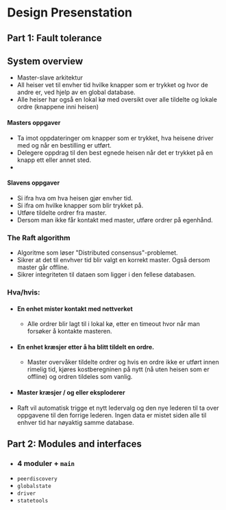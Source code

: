 # Design Presenstation

## Part 1: Fault tolerance

## System overview
* Master-slave arkitektur
* All heiser vet til envher tid hvilke knapper som er trykket og hvor de andre er, ved hjelp av en global database.
* Alle heiser har også en lokal kø med oversikt over alle tildelte og lokale ordre (knappene inni heisen)

#### Masters oppgaver
* Ta imot oppdateringer om knapper som er trykket, hva heisene driver med og når en bestilling er utført.
* Delegere oppdrag til den best egnede heisen når det er trykket på en knapp ett eller annet sted.
*

#### Slavens oppgaver
* Si ifra hva om hva heisen gjør envher tid.
* Si ifra om hvilke knapper som blir trykket på.
* Utføre tildelte ordrer fra master.
* Dersom man ikke får kontakt med master, utføre ordrer på egenhånd.

### The Raft algorithm
* Algoritme som løser "Distributed consensus"-problemet.
* Sikrer at det til envhver tid blir valgt en korrekt master. Også dersom master går offline.
* Sikrer integriteten til dataen som ligger i den fellese databasen.

### Hva/hvis:
* #### En enhet mister kontakt med nettverket
  * Alle ordrer blir lagt til i lokal kø, etter en timeout hvor når man forsøker å kontakte masteren.
* #### En enhet kræsjer etter å ha blitt tildelt en ordre.
  * Master overvåker tildelte ordrer og hvis en ordre ikke er utført innen rimelig tid, kjøres kostberegninen på nytt (nå uten heisen som er offline) og ordren tildeles som vanlig.
* #### Master kræsjer / og eller eksploderer
 * Raft vil automatisk trigge et nytt ledervalg og den nye lederen til ta over oppgavene til den forrige lederen. Ingen data er mistet siden alle til enhver tid har nøyaktig samme database.

## Part 2: Modules and interfaces
* ### 4 moduler + `main`
 * `peerdiscovery`
 * `globalstate`
 * `driver`
 * `statetools`
